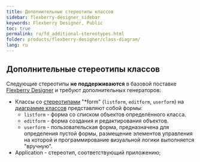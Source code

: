 ```yaml
---
title: Дополнительные стереотипы классов
sidebar: flexberry-designer_sidebar
keywords: Flexberry Designer, Public
toc: true
permalink: ru/fd_additional-stereotypes.html
folder: products/flexberry-designer/class-diagram/
lang: ru
---
```


## Дополнительные стереотипы классов

Следующие стереотипы **не поддерживаются** в базовой поставке [Flexberry Designer](fd_flexberry-designer.html) и требуют дополнительных генераторов:
* Классы со [стереотипами](fd_key-concepts-flexberry-designer.html) "*form" (`listform`, `editform`, `userform`) на [диаграмме классов](fd_class-diagram.html) представляют собой формы:
    * `listform` - форма со списком объектов определённого класса.
    * `editform` - форма создания и редактирования объектов.
    * `userform` - пользовательская форма, предназначена для определения пустой формы, размещение элементов управления на которой и программирование визуальной логики выполняется "вручную".
* Application - стереотип, соответствующий приложению;
